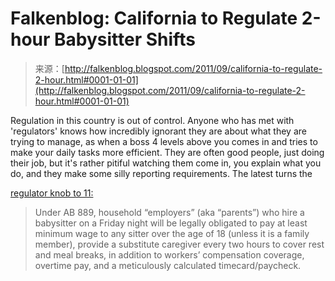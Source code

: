<!--yml
category: 未分类
date: 2024-05-12 20:46:28
-->

# Falkenblog: California to Regulate 2-hour Babysitter Shifts

> 来源：[http://falkenblog.blogspot.com/2011/09/california-to-regulate-2-hour.html#0001-01-01](http://falkenblog.blogspot.com/2011/09/california-to-regulate-2-hour.html#0001-01-01)

Regulation in this country is out of control. Anyone who has met with 'regulators' knows how incredibly ignorant they are about what they are trying to manage, as when a boss 4 levels above you comes in and tries to make your daily tasks more efficient. They are often good people, just doing their job, but it's rather pitiful watching them come in, you explain what you do, and they make some silly reporting requirements. The latest turns the

[regulator knob to 11:](http://polipundit.com/?p=32931)

> Under AB 889, household “employers” (aka “parents”) who hire a babysitter on a Friday night will be legally obligated to pay at least minimum wage to any sitter over the age of 18 (unless it is a family member), provide a substitute caregiver every two hours to cover rest and meal breaks, in addition to workers’ compensation coverage, overtime pay, and a meticulously calculated timecard/paycheck.